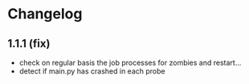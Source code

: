 Changelog
=========
	
1.1.1 (fix)
-----------
* check on regular basis the job processes for zombies and restart...
* detect if main.py has crashed in each probe
